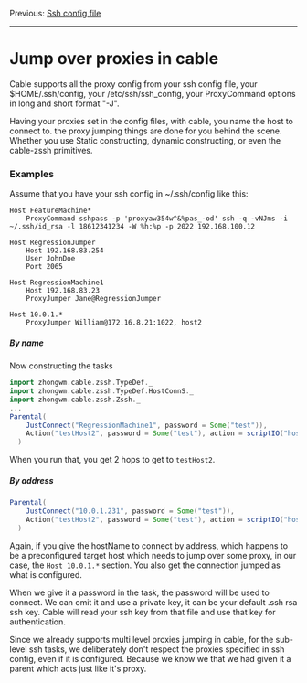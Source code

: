 Previous: [Ssh config file](Ssh_config_file.md)

---
# Jump over proxies in cable

Cable supports all the proxy config from your ssh config file, your $HOME/.ssh/config, your
/etc/ssh/ssh_config, your ProxyCommand options in long and short format "-J".

Having your proxies set in the config files, with cable, you name the host to connect to. the proxy
jumping things are done for you behind the scene. Whether you use Static constructing, dynamic
constructing, or even the cable-zssh primitives.

### Examples

Assume that you have your ssh config in ~/.ssh/config like this:

```
Host FeatureMachine*
    ProxyCommand sshpass -p 'proxyaw354w^&%pas_-od' ssh -q -vNJms -i ~/.ssh/id_rsa -l 18612341234 -W %h:%p -p 2022 192.168.100.12

Host RegressionJumper
    Host 192.168.83.254
    User JohnDoe
    Port 2065
    
Host RegressionMachine1
    Host 192.168.83.23
    ProxyJumper Jane@RegressionJumper

Host 10.0.1.*
    ProxyJumper William@172.16.8.21:1022, host2 

```


##### By name

Now constructing the tasks

```scala
import zhongwm.cable.zssh.TypeDef._
import zhongwm.cable.zssh.TypeDef.HostConnS._
import zhongwm.cable.zssh.Zssh._
...
Parental(
    JustConnect("RegressionMachine1", password = Some("test")),
    Action("testHost2", password = Some("test"), action = scriptIO("hostname"))
  )
```

When you run that, you get 2 hops to get to `testHost2`.

##### By address

```scala
Parental(
    JustConnect("10.0.1.231", password = Some("test")),
    Action("testHost2", password = Some("test"), action = scriptIO("hostname"))
  )
```

Again, if you give the hostName to connect by address, which happens to be a preconfigured target
host which needs to jump over some proxy, in our case, the `Host 10.0.1.*` section. You also get the
connection jumped as what is configured.

When we give it a password in the task, the password will be used to connect. We can omit it and use
a private key, it can be your default .ssh rsa ssh key. Cable will read your ssh key from that file
and use that key for authentication.

Since we already supports multi level proxies jumping in cable, for the sub-level ssh tasks, we
deliberately don't respect the proxies specified in ssh config, even if it is configured. Because we
know we that we had given it a parent which acts just like it's proxy.
